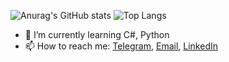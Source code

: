 

![Anurag's GitHub stats](https://github-readme-stats.vercel.app/api?username=PaShampusik&show_icons=true&theme=tokyonight)
![Top Langs](https://github-readme-stats.vercel.app/api/top-langs/?username=PaShampusik&langs_count=3&theme=tokyonight)
- 🌱 I’m currently learning C#, Python
- 📫 How to reach me: [Telegram](https://t.me/PaShampusik), [Email](mailto:shchirovpavel@gmail.com), [LinkedIn](https://www.linkedin.com/in/pashampusik/)
